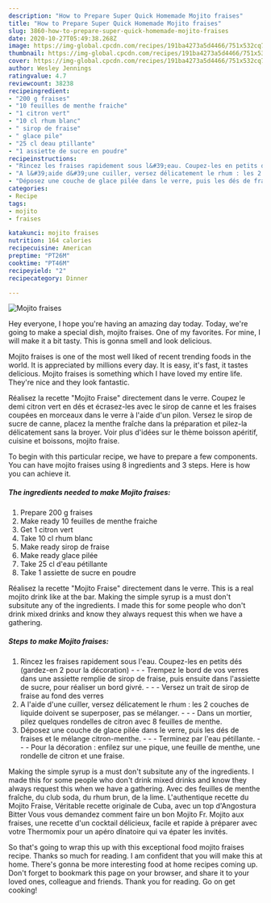 ```yaml
---
description: "How to Prepare Super Quick Homemade Mojito fraises"
title: "How to Prepare Super Quick Homemade Mojito fraises"
slug: 3860-how-to-prepare-super-quick-homemade-mojito-fraises
date: 2020-10-27T05:49:38.268Z
image: https://img-global.cpcdn.com/recipes/191ba4273a5d4466/751x532cq70/mojito-fraises-photo-principale-de-la-recette.jpg
thumbnail: https://img-global.cpcdn.com/recipes/191ba4273a5d4466/751x532cq70/mojito-fraises-photo-principale-de-la-recette.jpg
cover: https://img-global.cpcdn.com/recipes/191ba4273a5d4466/751x532cq70/mojito-fraises-photo-principale-de-la-recette.jpg
author: Wesley Jennings
ratingvalue: 4.7
reviewcount: 38238
recipeingredient:
- "200 g fraises"
- "10 feuilles de menthe fraiche"
- "1 citron vert"
- "10 cl rhum blanc"
- " sirop de fraise"
- " glace pile"
- "25 cl deau ptillante"
- "1 assiette de sucre en poudre"
recipeinstructions:
- "Rincez les fraises rapidement sous l&#39;eau. Coupez-les en petits dés (gardez-en 2 pour la décoration)  - Trempez le bord de vos verres dans une assiette remplie de sirop de fraise, puis ensuite dans l&#39;assiette de sucre, pour réaliser un bord givré.  - Versez un trait de sirop de fraise au fond des verres"
- "A l&#39;aide d&#39;une cuiller, versez délicatement le rhum : les 2 couches de liquide doivent se superposer, pas se mélanger.  - Dans un mortier, pilez quelques rondelles de citron avec 8 feuilles de menthe."
- "Déposez une couche de glace pilée dans le verre, puis les dés de fraises et le mélange citron-menthe.  - Terminez par l&#39;eau pétillante.  - Pour la décoration : enfilez sur une pique, une feuille de menthe, une rondelle de citron et une fraise."
categories:
- Recipe
tags:
- mojito
- fraises

katakunci: mojito fraises 
nutrition: 164 calories
recipecuisine: American
preptime: "PT26M"
cooktime: "PT46M"
recipeyield: "2"
recipecategory: Dinner

---
```



![Mojito fraises](https://img-global.cpcdn.com/recipes/191ba4273a5d4466/751x532cq70/mojito-fraises-photo-principale-de-la-recette.jpg)

Hey everyone, I hope you're having an amazing day today. Today, we're going to make a special dish, mojito fraises. One of my favorites. For mine, I will make it a bit tasty. This is gonna smell and look delicious.

Mojito fraises is one of the most well liked of recent trending foods in the world. It is appreciated by millions every day. It is easy, it's fast, it tastes delicious. Mojito fraises is something which I have loved my entire life. They're nice and they look fantastic.

Réalisez la recette &#34;Mojito Fraise&#34; directement dans le verre. Coupez le demi citron vert en dés et écrasez-les avec le sirop de canne et les fraises coupées en morceaux dans le verre à l&#39;aide d&#39;un pilon. Versez le sirop de sucre de canne, placez la menthe fraîche dans la préparation et pilez-la délicatement sans la broyer. Voir plus d&#39;idées sur le thème boisson apéritif, cuisine et boissons, mojito fraise.


To begin with this particular recipe, we have to prepare a few components. You can have mojito fraises using 8 ingredients and 3 steps. Here is how you can achieve it.

<!--inarticleads1-->

##### The ingredients needed to make Mojito fraises:

1. Prepare 200 g fraises
1. Make ready 10 feuilles de menthe fraiche
1. Get 1 citron vert
1. Take 10 cl rhum blanc
1. Make ready  sirop de fraise
1. Make ready  glace pilée
1. Take 25 cl d&#39;eau pétillante
1. Take 1 assiette de sucre en poudre


Réalisez la recette &#34;Mojito Fraise&#34; directement dans le verre. This is a real mojito drink like at the bar. Making the simple syrup is a must don&#39;t subsitute any of the ingredients. I made this for some people who don&#39;t drink mixed drinks and know they always request this when we have a gathering. 

<!--inarticleads2-->

##### Steps to make Mojito fraises:

1. Rincez les fraises rapidement sous l&#39;eau. Coupez-les en petits dés (gardez-en 2 pour la décoration) -  - - Trempez le bord de vos verres dans une assiette remplie de sirop de fraise, puis ensuite dans l&#39;assiette de sucre, pour réaliser un bord givré. -  - - Versez un trait de sirop de fraise au fond des verres
1. A l&#39;aide d&#39;une cuiller, versez délicatement le rhum : les 2 couches de liquide doivent se superposer, pas se mélanger. -  - - Dans un mortier, pilez quelques rondelles de citron avec 8 feuilles de menthe.
1. Déposez une couche de glace pilée dans le verre, puis les dés de fraises et le mélange citron-menthe. -  - - Terminez par l&#39;eau pétillante. -  - - Pour la décoration : enfilez sur une pique, une feuille de menthe, une rondelle de citron et une fraise.


Making the simple syrup is a must don&#39;t subsitute any of the ingredients. I made this for some people who don&#39;t drink mixed drinks and know they always request this when we have a gathering. Avec des feuilles de menthe fraîche, du club soda, du rhum brun, de la lime. L&#39;authentique recette du Mojito Fraise, Véritable recette originale de Cuba, avec un top d&#39;Angostura Bitter Vous vous demandez comment faire un bon Mojito Fr. Mojito aux fraises, une recette d&#39;un cocktail délicieux, facile et rapide à préparer avec votre Thermomix pour un apéro dînatoire qui va épater les invités. 

So that's going to wrap this up with this exceptional food mojito fraises recipe. Thanks so much for reading. I am confident that you will make this at home. There's gonna be more interesting food at home recipes coming up. Don't forget to bookmark this page on your browser, and share it to your loved ones, colleague and friends. Thank you for reading. Go on get cooking!
